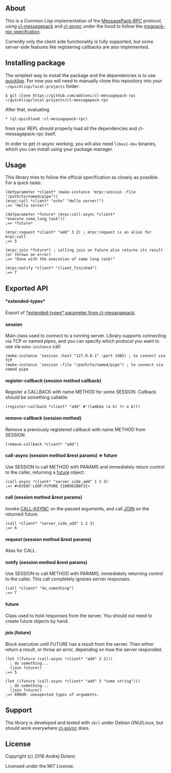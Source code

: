 ## About
This is a Common Lisp implementation of the [MessagePack-RPC](https://github.com/msgpack-rpc/msgpack-rpc) protocol, using [cl-messagepack](https://github.com/mbrezu/cl-messagepack) and [cl-async](https://github.com/orthecreedence/cl-async) under the hood to follow the [msgpack-rpc specifcation](https://github.com/msgpack-rpc/msgpack-rpc/blob/master/spec.md).

Currently only the client side functionality is fully supported, but some server-side features like registering callbacks are also implemented.

## Installing package
The simplest way to install the package and the dependencies is to use [quicklisp](https://www.quicklisp.org/). For now you will need to manually clone this repository into your `~/quicklisp/local-projects` folder:

    $ git clone https://github.com/adolenc/cl-messagepack-rpc ~/quicklisp/local-projects/cl-messagepack-rpc

After that, evaluating

    * (ql:quickload :cl-messagepack-rpc)

from your REPL should properly load all the dependencies and cl-messagepack-rpc itself.

In order to get cl-async working, you will also need `libuv1-dev` binaries, which you can install using your package manager.

## Usage
This library tries to follow the official specification as closely as possible. For a quick taste:

```common-lisp
(defparameter *client* (make-instance 'mrpc:session :file "/path/to/named/pipe"))
(mrpc:call *client* "echo" "Hello server!")
;=> "Hello server!"

(defparameter *future* (mrpc:call-async *client* "execute_some_long_task"))
;=> *future*

(mrpc:request *client* "add" 3 2) ; mrpc:request is an alias for mrpc:call
;=> 5

(mrpc:join *future*) ; calling join on future also returns its result (or throws an error)
;=> "Done with the execution of some long task!"

(mrpc:notify *client* "client_finished")
;=> T
```

## Exported API

#### \*extended-types\*
Export of [\*extended-types\* parameter from cl-mesasgepack](https://github.com/mbrezu/cl-messagepack#extended-types).

#### session
Main class used to connect to a running server. Library supports connecting via TCP or named pipes, and you can specify which protocol you want to use via `make-instance` call:
```common-lisp
(make-instance 'session :host "127.0.0.1" :port 1985) ; to connect via TCP
(make-instance 'session :file "/path/to/named/pipe") ; to connect via named pipe
```

#### register-callback (session method callback)
Register a CALLBACK with name METHOD for some SESSION. Callback should be something callable:
```common-lisp
(register-callback *client* "add" #'(lambda (a b) (+ a b)))
```

#### remove-callback (session method)
Remove a previously registered callback with name METHOD from SESSION.
```common-lisp
(remove-callback *client* "add")
```

#### call-async (session method &rest params) => future
Use SESSION to call METHOD with PARAMS and immediately return control to the caller, returning a [future](#future) object.
```common-lisp
(call-async *client* "server_side_add" 1 2 3)
;=> #<EVENT-LOOP:FUTURE {100962B8F3}>
```

#### call (session method &rest params)
Invoke [CALL-ASYNC](#call-async-session-method-rest-params--future) on the passed arguments, and call [JOIN](#join-future) on the returned future.
```common-lisp
(call *client* "server_side_add" 1 2 3)
;=> 6
```

#### request (session method &rest params)
Alias for CALL.

#### notify (session method &rest params)
Use SESSION to call METHOD with PARAMS, immediately returning control to the caller. This call completely ignores server responses.
```common-lisp
(call *client* "do_something")
;=> T
```

#### future
Class used to hold responses from the server. You should not need to create future objects by hand.

#### join (future)
Block execution until FUTURE has a result from the server. Then either return a result, or throw an error, depending on how the server responded.
```common-lisp
(let ((future (call-async *client* "add" 3 2)))
  ; do something...
  (join future))
;=> 5

(let ((future (call-async *client* "add" 3 "some string")))
  ; do something...
  (join future))
;=> ERROR: unexpected types of arguments.
```

## Support
The library is developed and tested with `sbcl` under Debian GNU/Linux, but should work everywhere [cl-async](https://github.com/orthecreedence/cl-async) does.

## License
Copyright (c) 2016 Andrej Dolenc

Licensed under the MIT License.
